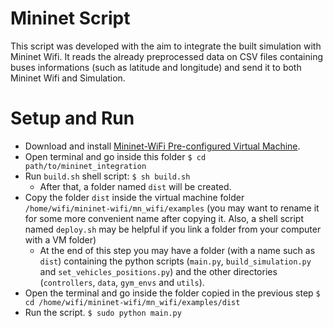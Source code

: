 # Mininet Script

This script was developed with the aim to integrate the built simulation with Mininet Wifi. It reads the already preprocessed data on CSV files containing buses informations (such as latitude and longitude) and send it to both Mininet Wifi and Simulation.

# Setup and Run

- Download and install [Mininet-WiFi Pre-configured Virtual Machine](https://github.com/intrig-unicamp/mininet-wifi/#pre-configured-virtual-machine).
- Open terminal and go inside this folder
  `$ cd path/to/mininet_integration`
- Run `build.sh` shell script:
 `$ sh build.sh`
  - After that, a folder named `dist` will be created.
- Copy the folder `dist` inside the virtual machine folder `/home/wifi/mininet-wifi/mn_wifi/examples` (you may want to rename it for some more convenient name after copying it. Also, a shell script named `deploy.sh` may be helpful if you link a folder from your computer with a VM folder)
  - At the end of this step you may have a folder (with a name such as `dist`) containing the python scripts (`main.py`, `build_simulation.py` and `set_vehicles_positions.py`) and the other directories (`controllers`, `data`, `gym_envs` and `utils`).
- Open the terminal and go inside the folder copied in the previous step
  `$ cd /home/wifi/mininet-wifi/mn_wifi/examples/dist`
- Run the script.
  `$ sudo python main.py`
